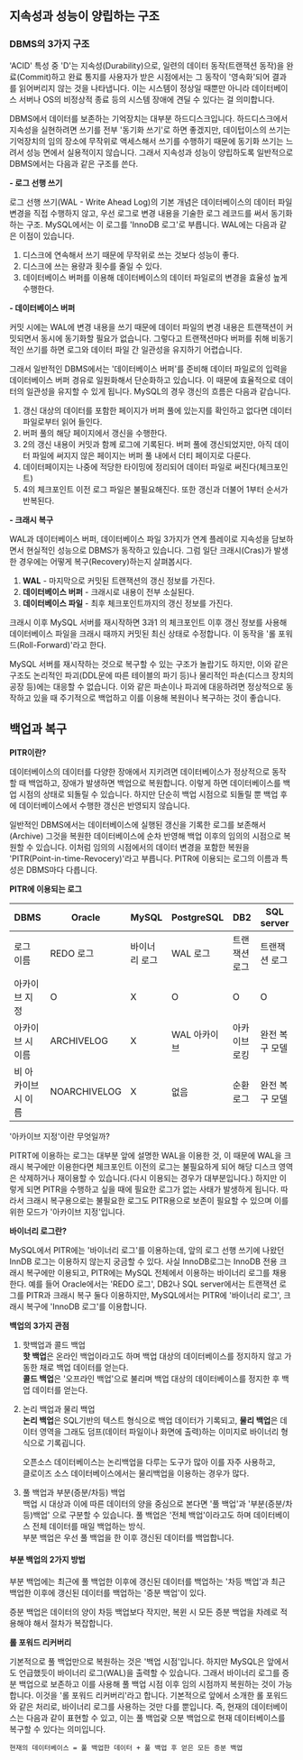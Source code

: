 ## 지속성과 성능이 양립하는 구조

### DBMS의 3가지 구조

'ACID' 특성 중 'D'는 지속성(Durability)으로, 일련의 데이터 동작(트랜잭션 동작)을 완료(Commit)하고 완료 통지를 사용자가 받은 시점에서는 그 동작이 '영속화'되어 결과를 읽어버리지 않는 것을 나타냅니다. 이는 시스템이 정상일 때뿐만 아니라 데이터베이스 서버나 OS의 비정상적 종료 등의 시스템 장애에 견딜 수 있다는 걸 의미합니다.

DBMS에서 데이터를 보존하는 기억장치는 대부분 하드디스크입니다. 하드디스크에서 지속성을 실현하려면 쓰기를 전부 '동기화 쓰기'로 하면 좋겠지만, 데이텁이스의 쓰기는 기억장치의 임의 장소에 무작위로 액세스해서 쓰기를 수행하기 때문에 동기화 쓰기는 느려서 성능 면에서 실용적이지 않습니다. 그래서 지속성과 성능이 양립하도록 일반적으로 DBMS에서는 다음과 같은 구조를 쓴다.

**\- 로그 선행 쓰기**

로그 선행 쓰기(WAL - Write Ahead Log)의 기본 개념은 데이터베이스의 데이터 파일 변경을 직접 수행하지 않고, 우선 로그로 변경 내용을 기술한 로그 레코드를 써서 동기화하는 구조. MySQL에서는 이 로그를 'InnoDB 로그'로 부릅니다. WAL에는 다음과 같은 이점이 있습니다.

1. 디스크에 연속해서 쓰기 때문에 무작위로 쓰는 것보다 성능이 좋다.
2. 디스크에 쓰는 용량과 횟수를 줄일 수 있다.
3. 데이터베이스 버퍼를 이용해 데이터베이스의 데이터 파일로의 변경을 효율성 높게 수행한다.



**- 데이터베이스 버퍼**

커밋 시에는 WAL에 변경 내용을 쓰기 때문에 데이터 파일의 변경 내용은 트랜잭션이 커밋되면서 동시에 동기화할 필요가 없습니다. 그렇다고 트랜잭션마다 버퍼를 취해 비동기적인 쓰기를 하면 로그와 데이터 파일 간 일관성을 유지하기 어렵습니다.

그래서 일반적인 DBMS에서는 '데이터베이스 버퍼'를 준비해 데이터 파일로의 입력을 데이터베이스 버퍼 경유로 일원화해서 단순화하고 있습니다. 이 때문에 효율적으로 데이터의 일관성을 유지할 수 있게 됩니다. MySQL의 경우 갱신의 흐름은 다음과 같습니다.

1. 갱신 대상의 데이터를 포함한 페이지가 버퍼 풀에 있는지를 확인하고 없다면 데이터 파일로부터 읽어 들인다.
2. 버퍼 풀의 해당 페이지에서 갱신을 수행한다.
3. 2의 갱신 내용이 커밋과 함께 로그에 기록된다. 버퍼 풀에 갱신되었지만, 아직 데이터 파일에 써지지 않은 페이지는 버퍼 풀 내에서 더티 페이지로 다룬다.
4. 데이터페이지는 나중에 적당한 타이밍에 정리되어 데이터 파일로 써진다(체크포인트)
5. 4의 체크포인트 이전 로그 파일은 불필요해진다. 또한 갱신과 더불어 1부터 순서가 반복된다.



**\- 크래시 복구**

WAL과 데이터베이스 버퍼, 데이터베이스 파일 3가지가 연계 플레이로 지속성을 담보하면서 현실적인 성능으로 DBMS가 동작하고 있습니다. 그럼 일단 크래시(Cras)가 발생한 경우에는 어떻게 복구(Recovery)하는지 살펴봅시다.

1. **WAL** - 마지막으로 커밋된 트랜잭션의 갱신 정보를 가진다.
2. **데이터베이스 버퍼** - 크래시로 내용이 전부 소실된다.
3. **데이터베이스 파일** - 최후 체크포인트까지의 갱신 정보를 가진다.

크래시 이후 MySQL 서버를 재시작하면 3과1 의 체크포인트 이후 갱신 정보를 사용해 데이터베이스 파일을 크래시 때까지 커밋된 최신 상태로 수정합니다. 이 동작을 '롤 포워드(Roll-Forward)'라고 한다.

MySQL 서버를 재시작하는 것으로 복구할 수 있는 구조가 놀랍기도 하지만, 이와 같은 구조도 논리적인 파괴(DDL문에 따른 테이블의 파기 등)나 물리적인 파손(디스크 장치의 공장 등)에는 대응할 수 없습니다. 이와 같은 파손이나 파괴에 대응하려면 정상적으로 동작하고 있을 때 주기적으로 백업하고 이를 이용해 복원이나 복구하는 것이 좋습니다.



## 백업과 복구

**PITR이란?**

데이터베이스의 데이터를 다양한 장애에서 지키려면 데이터베이스가 정상적으로 동작할 때 백업하고, 장애가 발생하면 백업으로 복원합니다. 이렇게 하면 데이터베이스를 백업 시점의 상태로 되돌릴 수 있습니다. 하지만 단순히 백업 시점으로 되돌릴 뿐 백업 후에 데이터베이스에서 수행한 갱신은 반영되지 않습니다.

일반적인 DBMS에서는 데이터베이스에 실행된 갱신을 기록한 로그를 보존해서(Archive) 그것을 복원한 데이터베이스에 순차 반영해 백업 이후의 임의의 시점으로 복원할 수 있습니다. 이처럼 임의의 시점에서의 데이터 변경을 포함한 복원을 'PITR(Point-in-time-Revocery)'라고 부릅니다. PITR에 이용되는 로그의 이름과 특성은 DBMS마다 다릅니다.

**PITR에 이용되는 로그**

| DBMS                | Oracle       | MySQL         | PostgreSQL   | DB2           | SQL server     |
| ------------------- | ------------ | ------------- | ------------ | ------------- | -------------- |
| 로그 이름           | REDO 로그    | 바이너리 로그 | WAL 로그     | 트랜잭션 로그 | 트랜잭션 로그  |
| 아카이브 지정       | O            | X             | O            | O             | O              |
| 아카이브 시 이름    | ARCHIVELOG   | X             | WAL 아카이브 | 아카이브 로킹 | 완전 복구 모델 |
| 비 아카이브 시 이름 | NOARCHIVELOG | X             | 없음         | 순환로그      | 완전 복구 모델 |

'아카이브 지정'이란 무엇일까?

PITRT에 이용하는 로그는 대부분 앞에 설명한 WAL을 이용한 것, 이 때문에 WAL을 크래시 복구에만 이용한다면 체크포인트 이전의 로그는 불필요하게 되어 해당 디스크 영역은 삭제하거나 재이용할 수 있습니다.(다시 이용되는 경우가 대부분입니다.) 하지만 이렇게 되면 PITR을 수행하고 싶을 때에 필요한 로그가 없는 사태가 발생하게 됩니다. 따라서 크래시 복구용으로는 불필요한 로그도 PITR용으로 보존이 필요할 수 있으며 이를 위한 모드가 '아카이브 지정'입니다.

**바이너리 로그란?**

MySQL에서 PITR에는 '바이너리 로그'를 이용하는데, 앞의 로그 선행 쓰기에 나왔던 InnDB 로그는 이용하지 않는지 궁금할 수 있다. 사실 InnoDB로그는 InnoDB 전용 크래시 복구에만 이용되고, PITR에는 MySQL 전체에서 이용하는 바이너리 로그를 채용한다. 예를 들어 Oracle에서는 'REDO 로그', DB2나 SQL server에서는 트랜잭션 로그를 PITR과 크래시 복구 둘다 이용하지만, MySQL에서는 PITR에 '바이너리 로그', 크래시 복구에 'InnoDB 로그'를 이용합니다.

**백업의 3가지 관점**

1. 핫백업과 콜드 백업  
   **핫 백업**은 온라인 백업이라고도 하며 백업 대상의 데이터베이스를 정지하지 않고 가동한 채로 백업 데이터를 얻는다.  
   **콜드 백업**은 '오프라인 백업'으로 불리며 백업 대상의 데이터베이스를 정지한 후 백업 데이터를 얻는다.

2. 논리 백업과 물리 백업  
   **논리 백업**은 SQL기반의 텍스트 형식으로 백업 데이터가 기록되고,
   **물리 백업**은 데이터 영역을 그래도 덤프(데이터 파일이나 화면에 출력)하는 이미지로 바이너리 형식으로 기록굅니다.

   오픈소스 데이터베이스는 논리백업을 다루는 도구가 많아 이를 자주 사용하고,  
   클로이즈 소스 데이터베이스에서는 물리백업을 이용하는 경우가 많다.  

3. 풀 백업과 부분(증분/차등) 백업  
   백업 시 대상과 이에 따른 데이터의 양을 중심으로 본다면 '풀 백업'과 '부분(증분/차등)백업' 으로 구분할 수 있습니다. 풀 백업은 '전체 백업'이라고도 하며 데이터베이스 전체 데이터를 매일 백업하는 방식.  
   부분 백업은 우선 풀 백업을 한 이후 갱신된 데이터를 백업합니다.



#### 부분 백업의 2가지 방법

부분 백업에는 최근에 풀 백업한 이후에 갱신된 데이터를 백업하는 '차등 백업'과 최근 백업한 이후에 갱신된 데이터를 백업하는 '증분 백업'이 있다.

증분 백업은 데이터의 양이 차등 백업보다 작지만, 복윈 시 모든 증분 백업을 차례로 적용해야 해서 절차가 복잡합니다.



**롤 포워드 리커버리**

기본적으로 풀 백업만으로 복원하는 것은 '백업 시점'입니다. 하지만 MySQL은 앞에서도 언급했듯이 바이너리 로그(WAL)을 출력할 수 있습니다. 그래서 바이너리 로그를 증분 백업으로 보존하고 이를 사용해 풀 백업 시점 이후 임의 시점까지 복원하는 것이 가능합니다. 이것을 '롤 포워드 리커버리'라고 합니다. 기본적으로 앞에서 소개한 롤 포워드와 같은 처리로, 바이너리 로그를 사용하는 것만 다를 뿐입니다. 즉, 현재의 데이터베이스는 다음과 같이 표현할 수 있고, 이는 풀 백업괒 으분 백업으로 현재 데이터베이스를 복구할 수 있다는 의미입니다.

​	`현재의 데이터베이스 = 풀 백업한 데이터 + 풀 백업 후 얻은 모든 증분 백업`